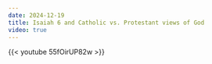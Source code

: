 ```yaml
---
date: 2024-12-19
title: Isaiah 6 and Catholic vs. Protestant views of God
video: true
---
```



{{< youtube 55fOirUP82w >}}
